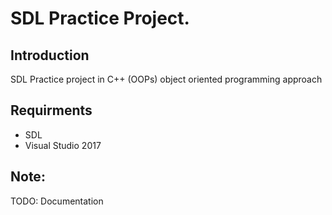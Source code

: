 # SDL Practice Project.

## **Introduction**

SDL Practice project in C++ (OOPs) object oriented programming approach
## Requirments
- SDL 
- Visual Studio 2017

## Note:
TODO: Documentation  






  
